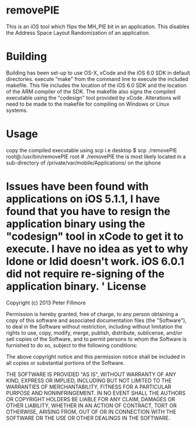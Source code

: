 removePIE
=========
This is an iOS tool which flips the MH_PIE bit in an application. 
This disables the Address Space Layout Randomization of an application.

Building
========
Building has been set-up to use OS-X, xCode and the iOS 6.0 SDK in 
default directories. execute "make" from the command line to execute the included makefile.
This file includes the location of the iOS 6.0 SDK and the location of the ARM compiler of the SDK. The makefile also signs the compiled executable using the "codesign" tool provided by xCode.
Alterations will need to be made to the makefile for compiling on Windows or Linux systems.

Usage
=====
copy the compiled executable using scp i.e 
desktop $ scp ./removePIE root@<IP address of phone>:/usr/bin/removePIE
root # ./removePIE <application binary>
the <application binary> is most likely located in a sub-directory of /private/var/mobile/Applications/ on the iphone 

Issues have been found with applications on iOS 5.1.1, I have found that you have to resign the application binary using the "codesign" tool in xCode to get it to execute. I have no idea as yet to why ldone or ldid doesn't work. iOS 6.0.1 did not require re-signing of the application binary.
'
License
=======

Copyright (c) 2013 Peter Fillmore

Permission is hereby granted, free of charge, to any person
obtaining a copy of this software and associated documentation
files (the "Software"), to deal in the Software without
restriction, including without limitation the rights to use,
copy, modify, merge, publish, distribute, sublicense, and/or sell
copies of the Software, and to permit persons to whom the
Software is furnished to do so, subject to the following
conditions:

The above copyright notice and this permission notice shall be
included in all copies or substantial portions of the Software.

THE SOFTWARE IS PROVIDED "AS IS", WITHOUT WARRANTY OF ANY KIND,
EXPRESS OR IMPLIED, INCLUDING BUT NOT LIMITED TO THE WARRANTIES
OF MERCHANTABILITY, FITNESS FOR A PARTICULAR PURPOSE AND
NONINFRINGEMENT. IN NO EVENT SHALL THE AUTHORS OR COPYRIGHT
HOLDERS BE LIABLE FOR ANY CLAIM, DAMAGES OR OTHER LIABILITY,
WHETHER IN AN ACTION OF CONTRACT, TORT OR OTHERWISE, ARISING
FROM, OUT OF OR IN CONNECTION WITH THE SOFTWARE OR THE USE OR
OTHER DEALINGS IN THE SOFTWARE.
